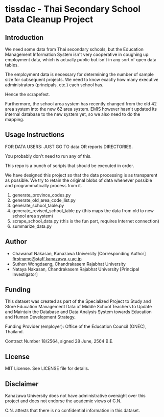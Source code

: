 # tissdac - Thai Secondary School Data Cleanup Project

## Introduction

We need some data from Thai secondary schools, but the Education Management
Information System isn't very cooperative in coughing up employment data, which
is actually public but isn't in any sort of open data tables.

The employment data is necessary for determining the number of sample size for
subsequent projects. We need to know exactly how many executive administrators
(principals, etc.) each school has.

Hence the scrapefest.

Furthermore, the school area system has recently changed from the old 42 area
system into the new 62 area system. EMIS however hasn't updated its internal
database to the new system yet, so we also need to do the mapping.

## Usage Instructions

FOR DATA USERS: JUST GO TO data OR reports DIRECTORIES.

You probably don't need to run any of this.

This repo is a bunch of scripts that should be executed in order.

We have designed this project so that the data processing is as transparent as
possible. We try to retain the original blobs of data whenever possible and
programmatically process from it.

1. generate\_province\_codes.py
2. generate\_old\_area\_code\_list.py
3. generate\_school\_table.py
4. generate\_revised\_school\_table.py (this maps the data from old to new
   school area system)
5. scrape\_school\_data.py (this is the fun part, requires Internet connection)
6. summarize\_data.py

## Author

* Chawanat Nakasan, Kanazawa University [Corresponding Author]  
  firstname@staff.kanazawa-u.ac.jp
* Suthon Wongdaeng, Chandrakasem Rajabhat University
* Nataya Nakasan, Chandrakasem Rajabhat University [Principal Investigator]

## Funding

This dataset was created as part of the Specialized Project to Study and Store
Education Management Data of Middle School Teachers to Update and Maintain the
Database and Data Analysis System towards Education and Human Development
Strategy.

Funding Provider (employer): Office of the Education Council (ONEC), Thailand.

Contract Number 18/2564, signed 28 June, 2564 B.E.

## License

MIT License. See LICENSE file for details.

## Disclaimer

Kanazawa University does not have administrative oversight over this project and
does not endorse the academic views of C.N.

C.N. attests that there is no confidential information in this dataset.

